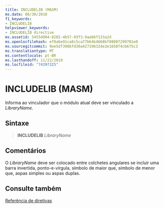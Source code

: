 ```yaml
---
title: INCLUDELIB (MASM)
ms.date: 08/30/2018
f1_keywords:
- INCLUDELIB
helpviewer_keywords:
- INCLUDELIB directive
ms.assetid: 5455d004-8202-4b57-93f3-9aa66f133a2d
ms.openlocfilehash: ef8a6e91ca8c5ca77b64b4668bf08087299701e0
ms.sourcegitcommit: 9ee5df398bfd30a42739632de3e165874cb675c3
ms.translationtype: MT
ms.contentlocale: pt-BR
ms.lasthandoff: 11/22/2019
ms.locfileid: "74397325"
---
```

# <a name="includelib-masm"></a>INCLUDELIB (MASM)

Informa ao vinculador que o módulo atual deve ser vinculado a *LibraryName*.

## <a name="syntax"></a>Sintaxe

> **INCLUDELIB** *LibraryName*

## <a name="remarks"></a>Comentários

O *LibraryName* deve ser colocado entre colchetes angulares se incluir uma barra invertida, ponto-e-vírgula, símbolo de maior que, símbolo de menor que, aspas simples ou aspas duplas.

## <a name="see-also"></a>Consulte também

[Referência de diretivas](directives-reference.md)
